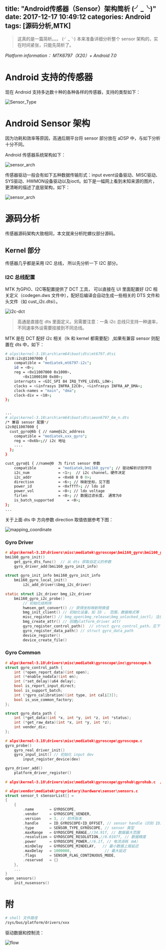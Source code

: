 title: "Android传感器（Sensor）架构简析 (╯_╰)"
date: 2017-12-17 10:49:12
categories: Android
tags: [源码分析,MTK]
---
> 这真的是一篇简析。。。 (╯_╰)  本来准备详细分析整个 sensor 架构的，实在时间紧张，只能先简析了。

*Platform information： MTK6797（X20）+ Android 7.0*

# Android 支持的传感器
现在 Android 支持多达数十种的各种各样的传感器，支持的类型如下：

![Sensor_Type](image/android/mtk/sensor_type.jpg)

# Android Sensor 架构
<!--more-->
因为功耗和效率等原因，高通后期平台将 sensor 部分放在 aDSP 中，与如下分析十分不同。

Android 传感器系统架构如下：

![sensor_arch](image/android/mtk/sensor_arch.jpg)

传感器驱动一般会有如下五种数据传输形式：input event设备驱动、MISC驱动、SYS驱动、HWMON设备驱动以及ioctl。如下是一幅网上看到未知来源的图片，更清晰的描述了底层架构，如下：

![sensor_arch](image/android/mtk/sensor_arch.png)

# 源码分析
传感器源码架构大致相同，本文就来分析陀螺仪部分源码。

## Kernel 部分
传感器几乎都是采用 I2C 总线， 所以先分析一下 I2C 部分。

### I2C 总线配置
MTK 为GPIO、I2C等配置提供了 DCT 工具， 可以直接在 UI 里面配置好 I2C 相关定义（codegen.dws 文件中），配好后编译会自动生成一些相关的 DTS 文件和头文件（如 cust_i2c.dtsi）。

![i2c-dct](image/android/mtk/i2c_dct.jpg)
> 高通是直接在 dts 里面定义。另需要注意：一条 i2c 总线只支持一种速率，不同速率外设需要挂接到不同总线。

MTK 是在 DCT 配好 i2c 相关（lk 和 kernel 都需要配）,如果有兼容 sensor 则配置在 dts 中，如下：
```bash
# alps\kernel-3.18\arch\arm64\boot\dts\mt6797.dtsi
i2c0:i2c@11007000 {
	compatible = "mediatek,mt6797-i2c";
	id = <0>;
	reg = <0x11007000 0x1000>,
		<0x11000100 0x80>;
	interrupts = <GIC_SPI 84 IRQ_TYPE_LEVEL_LOW>;
	clocks = <&infrasys INFRA_I2C0>, <&infrasys INFRA_AP_DMA>;
	clock-names = "main", "dma";
	clock-div = <10>;
};


...
# alps\kernel-3.18\arch\arm64\boot\dts\aeon6797_6m_n.dts
/* 兼容 sensor 配置*/
i2c0@11007000 {
  cust_gyro@6b { // name@i2c_address
	compatible = "mediatek,xxx_gyro";
	reg = <0x6b>;// i2c 地址
	....
  };
}

cust_gyro@1 { //name@0  为 first sensor 参数
	compatible			= "mediatek,bmi160_gyro"; // 驱动解析识别字符
	i2c_num				= <1>;  // i2c channel，硬件决定
	i2c_addr			= <0x68 0 0 0>; 
	direction			= <6>; // 映射坐标，见下图
	power_id			= <0xffff>; // ldo id
	power_vol			= <0>; // ldo voltage
	firlen				= <0>; // 数据过滤长度， 通常为0
	is_batch_supported		= <0>; 
};
...
```
关于上面 dts 中 方向参数 direction 取值依据参考下图：

![mapping_coordinate](image/android/mtk/mapping_coordinate.jpg)


### Gyro Driver
```c
# alps\kernel-3.18\drivers\misc\mediatek\gyroscope\bmi160_gyro\bmi160_gyro.c
bmi160_gyro_init()
    get_gyro_dts_func()  // 从 dts 获取自定义的参数
    gyro_driver_add(bmi160_gyro_init_info)
    
struct gyro_init_info bmi160_gyro_init_info
    bmi160_gyro_local_init()
        i2c_add_driver(&bmg_i2c_driver)
        
static struct i2c_driver bmg_i2c_driver  
    bmi160_gyro_i2c_probe()
        // 初始化结构体
        hwmsen_get_convert() // 获得坐标映射转换值
        bmg_init_client() // 初始化设备，如 ID ， 范围，数据格式等
        misc_register() // bmg_open\bmg_release\bmg_unlocked_ioctl; 注册设备，for factory mode , engineer mode , and so on
        bmg_create_attr() // 创建platform_driver attr
        gyro_register_control_path()  // struct gyro_control_path，见下 Common 部分
        gyro_register_data_path() // struct gyro_data_path
        device_register()
        device_create_file()
```
### Gyro Common
```c
# alps\kernel-3.18\drivers\misc\mediatek\gyroscope\inc\gyroscope.h    
struct gyro_control_path {
	int (*open_report_data)(int open);
	int (*enable_nodata)(int en);
	int (*set_delay)(u64 delay);
	bool is_report_input_direct;
	bool is_support_batch;
	int (*gyro_calibration)(int type, int cali[3]);
	bool is_use_common_factory;
};

struct gyro_data_path {
	int (*get_data)(int *x, int *y, int *z, int *status);
	int (*get_raw_data)(int *x, int *y, int *z);
	int vender_div;
};    
    
# alps\kernel-3.18\drivers\misc\mediatek\gyroscope\gyroscope.c    
gyro_probe()
    gyro_real_driver_init()
    gyro_input_init() // 初始化 input dev
        input_register_device(dev)

gyro_driver_add()
    platform_driver_register()
    
# alps\kernel-3.18\drivers\misc\mediatek\gyroscope\gyrohub\gyrohub.c  // sensorhub   
```

```c
# alps\vendor\mediatek\proprietary\hardware\sensor\sensors.c
struct sensor_t sSensorList[] =
{
    {
        .name       = GYROSCOPE,
        .vendor     = GYROSCOPE_VENDER,
        .version    = 3, // 软件版本
        .handle     = ID_GYROSCOPE+ID_OFFSET, // sensor handle（识别 ID）
        .type       = SENSOR_TYPE_GYROSCOPE, // sensor 类型
        .maxRange   = GYROSCOPE_RANGE,//34.91f, // 数据最大范围
        .resolution = GYROSCOPE_RESOLUTION,//0.0107f, // 数据精度
        .power      = GYROSCOPE_POWER,//6.1f, // 电流消耗（mA）
        .minDelay   = GYROSCOPE_MINDELAY,   // 最小数据上报延迟
		.maxDelay   = 1000000,               // 最大延迟
        .flags      = SENSOR_FLAG_CONTINUOUS_MODE,
        .reserved   = {}
    },
    ...
}
open_sensors()
    init_nusensors()
```
# 附 
```bash
# shell 文件路径
/sys/bus/platform/drivers/xxx
```
驱动数据和控制流：

![flow](image/android/mtk/work_flow.jpg)
